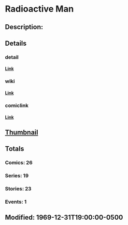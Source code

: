 # Radioactive Man
## Description: 
## Details
### detail
#### [Link](http://marvel.com/characters/1853/radioactive_man?utm_campaign=apiRef&utm_source=225578a89fc76f3d20fbffda5d17a88d)
### wiki
#### [Link](http://marvel.com/universe/Radioactive_Man_%28Chen_Lu%29?utm_campaign=apiRef&utm_source=225578a89fc76f3d20fbffda5d17a88d)
### comiclink
#### [Link](http://marvel.com/comics/characters/1009526/radioactive_man?utm_campaign=apiRef&utm_source=225578a89fc76f3d20fbffda5d17a88d)
## [Thumbnail](http://i.annihil.us/u/prod/marvel/i/mg/3/00/4c003c66d3393.jpg)
## Totals
### Comics: 26
### Series: 19
### Stories: 23
### Events: 1
## Modified: 1969-12-31T19:00:00-0500